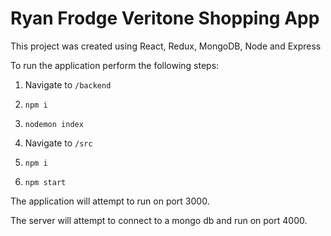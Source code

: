 # Ryan Frodge Veritone Shopping App

This project was created using React, Redux, MongoDB, Node and Express

To run the application perform the following steps: 


1. Navigate to ```/backend```

2. ```npm i```

3. ```nodemon index```

4. Navigate to ```/src```

5. ```npm i```

6. ```npm start```

The application will attempt to run on port 3000.

The server will attempt to connect to a mongo db and run on port 4000.